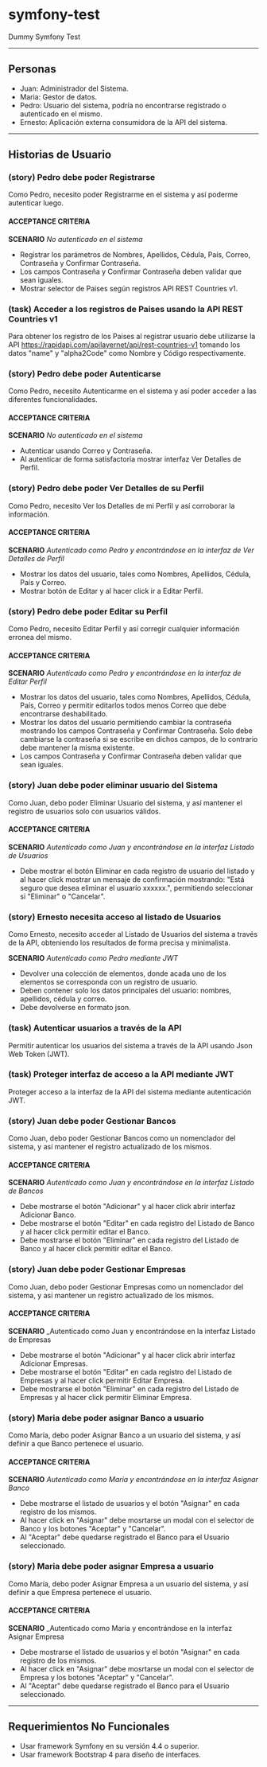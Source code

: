 # symfony-test
Dummy Symfony Test

---

## Personas

- Juan: Administrador del Sistema.
- Maria: Gestor de datos.
- Pedro: Usuario del sistema, podría no encontrarse registrado o autenticado en el mismo.
- Ernesto: Aplicación externa consumidora de la API del sistema.

---

## Historias de Usuario

### (story) Pedro debe poder Registrarse

Como Pedro, necesito poder Registrarme en el sistema y así poderme autenticar luego.

#### ACCEPTANCE CRITERIA

**SCENARIO** _No autenticado en el sistema_

* Registrar los parámetros de Nombres, Apellidos, Cédula, País, Correo, Contraseña y Confirmar Contraseña.
* Los campos Contraseña y Confirmar Contraseña deben validar que sean iguales.
* Mostrar selector de Paises según registros API REST Countries v1.


### (task) Acceder a los registros de Paises usando la API REST Countries v1
Para obtener los registro de los Paises al registrar usuario debe utilizarse la API https://rapidapi.com/apilayernet/api/rest-countries-v1 tomando los datos "name" y "alpha2Code" como Nombre y Código respectivamente.



### (story) Pedro debe poder Autenticarse
Como Pedro, necesito Autenticarme en el sistema y así poder acceder a las diferentes funcionalidades.

#### ACCEPTANCE CRITERIA

**SCENARIO** _No autenticado en el sistema_

* Autenticar usando Correo y Contraseña.
* Al autenticar de forma satisfactoria mostrar interfaz Ver Detalles de Perfil.



### (story) Pedro debe poder Ver Detalles de su Perfil
Como Pedro, necesito Ver los Detalles de mi Perfil y así corroborar la información.

#### ACCEPTANCE CRITERIA

**SCENARIO** _Autenticado como Pedro y encontrándose en la interfaz de Ver Detalles de Perfil_

* Mostrar los datos del usuario, tales como Nombres, Apellidos, Cédula, País y Correo.
* Mostrar botón de Editar y al hacer click ir a Editar Perfil.



### (story) Pedro debe poder Editar su Perfil
Como Pedro, necesito Editar Perfil y así corregir cualquier información erronea del mismo.

#### ACCEPTANCE CRITERIA

**SCENARIO** _Autenticado como Pedro y encontrándose en la interfaz de Editar Perfil_

* Mostrar los datos del usuario, tales como Nombres, Apellidos, Cédula, País, Correo y permitir editarlos todos menos Correo que debe encontrarse deshabilitado.
* Mostrar los datos del usuario permitiendo cambiar la contraseña mostrando los campos Contraseña y Confirmar Contraseña. Solo debe cambiarse la contraseña si se escribe en dichos campos, de lo contrario debe mantener la misma existente.
* Los campos Contraseña y Confirmar Contraseña deben validar que sean iguales.



### (story) Juan debe poder eliminar usuario del Sistema
Como Juan, debo poder Eliminar Usuario del sistema, y así mantener el registro de usuarios solo con usuarios válidos.

#### ACCEPTANCE CRITERIA

**SCENARIO** _Autenticado como Juan y encontrándose en la interfaz Listado de Usuarios_

* Debe mostrar el botón Eliminar en cada registro de usuario del listado y al hacer click mostrar un mensaje de confirmación mostrando: "Está seguro que desea eliminar el usuario xxxxxx.", permitiendo seleccionar si "Eliminar" o "Cancelar".



### (story) Ernesto necesita acceso al listado de Usuarios
Como Ernesto, necesito acceder al Listado de Usuarios del sistema a través de la API, obteniendo los resultados de forma precisa y minimalista.

**SCENARIO** _Autenticado como Pedro mediante JWT_

* Devolver una colección de elementos, donde acada uno de los elementos se corresponda con un registro de usuario.
* Deben contener solo los datos principales del usuario: nombres, apellidos, cédula y correo.
* Debe devolverse en formato json.


### (task) Autenticar usuarios a través de la API
Permitir autenticar los usuarios del sistema a través de la API usando Json Web Token (JWT).


### (task) Proteger interfaz de acceso a la API mediante JWT
Proteger acceso a la interfaz de la API del sistema mediante autenticación JWT.



### (story) Juan debe poder Gestionar Bancos
Como Juan, debo poder Gestionar Bancos como un nomenclador del sistema, y así mantener el registro actualizado de los mismos.

#### ACCEPTANCE CRITERIA

**SCENARIO** _Autenticado como Juan y encontrándose en la interfaz Listado de Bancos_

* Debe mostrarse el botón "Adicionar" y al hacer click abrir interfaz Adicionar Banco.
* Debe mostrarse el botón "Editar" en cada registro del Listado de Banco y al hacer click permitir editar el Banco.
* Debe mostrarse el botón "Eliminar" en cada registro del Listado de Banco y al hacer click permitir editar el Banco.



### (story) Juan debe poder Gestionar Empresas
Como Juan, debo poder Gestionar Empresas como un nomenclador del sistema, y asi mantener un registro actualizado de los mismos.

#### ACCEPTANCE CRITERIA

**SCENARIO** _Autenticado como Juan y encontrándose en la interfaz Listado de Empresas

* Debe mostrarse el botón "Adicionar" y al hacer click abrir interfaz Adicionar Empresas.
* Debe mostrarse el botón "Editar" en cada registro del Listado de Empresas y al hacer click permitir Editar Empresa.
* Debe mostrarse el botón "Eliminar" en cada registro del Listado de Empresas y al hacer click permitir Eliminar Empresa.



### (story) Maria debe poder asignar Banco a usuario
Como María, debo poder Asignar Banco a un usuario del sistema, y así definir a que Banco pertenece el usuario.

#### ACCEPTANCE CRITERIA

**SCENARIO** _Autenticado como Maria y encontrándose en la interfaz Asignar Banco_

* Debe mostrarse el listado de usuarios y el botón "Asignar" en cada registro de los mismos.
* Al hacer click en "Asignar" debe mosrtarse un modal con el selector de Banco y los botones "Aceptar" y "Cancelar".
* Al "Aceptar" debe quedarse registrado el Banco para el Usuario seleccionado.



### (story) Maria debe poder asignar Empresa a usuario
Como María, debo poder Asignar Empresa a un usuario del sistema, y así definir a que Empresa pertenece el usuario.

#### ACCEPTANCE CRITERIA

**SCENARIO** _Autenticado como Maria y encontrándose en la interfaz Asignar Empresa

* Debe mostrarse el listado de usuarios y el botón "Asignar" en cada registro de los mismos.
* Al hacer click en "Asignar" debe mosrtarse un modal con el selector de Empresa y los botones "Aceptar" y "Cancelar".
* Al "Aceptar" debe quedarse registrado el Banco para el Usuario seleccionado.

---

## Requerimientos No Funcionales

* Usar framework Symfony en su versión 4.4 o superior.
* Usar framework Bootstrap 4 para diseño de interfaces.

